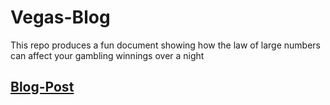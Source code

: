 # Vegas-Blog
This repo produces a fun document showing how the law of large numbers can affect your gambling winnings over a night 

## [Blog-Post](https://raw.githack.com/cyrustadjiki/Vegas-Blog/master/R/blog_post.html)
